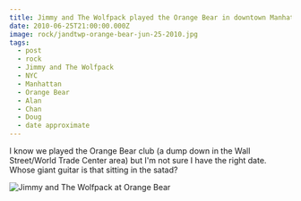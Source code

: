 ```yaml
---
title: Jimmy and The Wolfpack played the Orange Bear in downtown Manhattan.
date: 2010-06-25T21:00:00.000Z
image: rock/jandtwp-orange-bear-jun-25-2010.jpg
tags:
  - post 
  - rock
  - Jimmy and The Wolfpack
  - NYC
  - Manhattan
  - Orange Bear
  - Alan
  - Chan
  - Doug
  - date approximate
---
```


I know we played the Orange Bear club (a dump down in the Wall Street/World Trade Center area) but I'm not sure I have the right date. Whose giant guitar is that sitting in the satad?

![Jimmy and The Wolfpack at Orange Bear](/static/img/rock/jandtwp-orange-bear-jun-25-2010.jpg)

